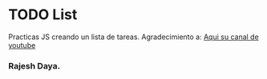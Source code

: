 # TODO List
Practicas JS creando un lista de tareas. Agradecimiento a: 
[Aqui su canal de youtube](https://www.youtube.com/channel/UCrBj22EAjbwih60lqZI-zDA)

### Rajesh Daya.
